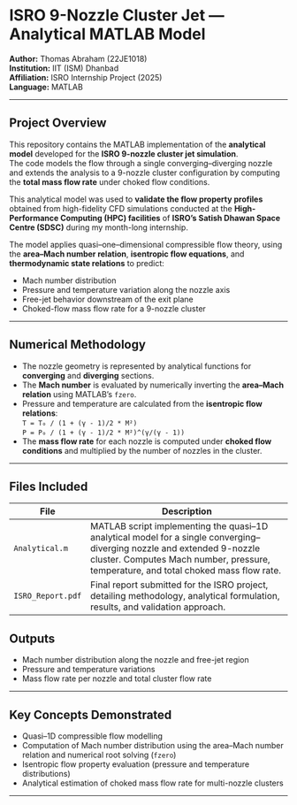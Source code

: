 # ISRO 9-Nozzle Cluster Jet — Analytical MATLAB Model

**Author:** Thomas Abraham (22JE1018)  
**Institution:** IIT (ISM) Dhanbad  
**Affiliation:** ISRO Internship Project (2025)  
**Language:** MATLAB  

---

## Project Overview

This repository contains the MATLAB implementation of the **analytical model** developed for the **ISRO 9-nozzle cluster jet simulation**.  
The code models the flow through a single converging–diverging nozzle and extends the analysis to a 9-nozzle cluster configuration by computing the **total mass flow rate** under choked flow conditions.  

This analytical model was used to **validate the flow property profiles** obtained from high-fidelity CFD simulations conducted at the **High-Performance Computing (HPC) facilities** of **ISRO’s Satish Dhawan Space Centre (SDSC)** during my month-long internship.

The model applies quasi–one–dimensional compressible flow theory, using the **area–Mach number relation**, **isentropic flow equations**, and **thermodynamic state relations** to predict:

- Mach number distribution  
- Pressure and temperature variation along the nozzle axis  
- Free-jet behavior downstream of the exit plane  
- Choked-flow mass flow rate for a 9-nozzle cluster  

---

## Numerical Methodology

- The nozzle geometry is represented by analytical functions for **converging** and **diverging** sections.  
- The **Mach number** is evaluated by numerically inverting the **area–Mach relation** using MATLAB’s `fzero`.  
- Pressure and temperature are calculated from the **isentropic flow relations**:  
  `T = T₀ / (1 + (γ - 1)/2 * M²)`  
  `P = P₀ / (1 + (γ - 1)/2 * M²)^(γ/(γ - 1))`
- The **mass flow rate** for each nozzle is computed under **choked flow conditions** and multiplied by the number of nozzles in the cluster.

---

## Files Included

| File | Description |
|------|--------------|
| `Analytical.m` | MATLAB script implementing the quasi–1D analytical model for a single converging–diverging nozzle and extended 9-nozzle cluster. Computes Mach number, pressure, temperature, and total choked mass flow rate. |
| `ISRO_Report.pdf` | Final report submitted for the ISRO project, detailing methodology, analytical formulation, results, and validation approach. |

## Outputs
- Mach number distribution along the nozzle and free-jet region  
- Pressure and temperature variations  
- Mass flow rate per nozzle and total cluster flow rate  

---

## Key Concepts Demonstrated
- Quasi–1D compressible flow modelling  
- Computation of Mach number distribution using the area–Mach number relation and numerical root solving (`fzero`)  
- Isentropic flow property evaluation (pressure and temperature distributions)  
- Analytical estimation of choked mass flow rate for multi-nozzle clusters  
 
---
